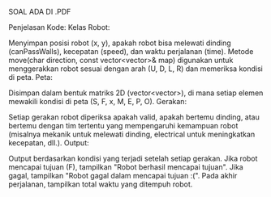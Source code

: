 SOAL ADA DI .PDF

Penjelasan Kode:
Kelas Robot:

Menyimpan posisi robot (x, y), apakah robot bisa melewati dinding (canPassWalls), kecepatan (speed), dan waktu perjalanan (time).
Metode move(char direction, const vector<vector<char>>& map) digunakan untuk menggerakkan robot sesuai dengan arah (U, D, L, R) dan memeriksa kondisi di peta.
Peta:

Disimpan dalam bentuk matriks 2D (vector<vector<char>>), di mana setiap elemen mewakili kondisi di peta (S, F, x, M, E, P, O).
Gerakan:

Setiap gerakan robot diperiksa apakah valid, apakah bertemu dinding, atau bertemu dengan tim tertentu yang mempengaruhi kemampuan robot (misalnya mekanik untuk melewati dinding, electrical untuk meningkatkan kecepatan, dll.).
Output:

Output berdasarkan kondisi yang terjadi setelah setiap gerakan.
Jika robot mencapai tujuan (F), tampilkan "Robot berhasil mencapai tujuan". Jika gagal, tampilkan "Robot gagal dalam mencapai tujuan :(".
Pada akhir perjalanan, tampilkan total waktu yang ditempuh robot.
